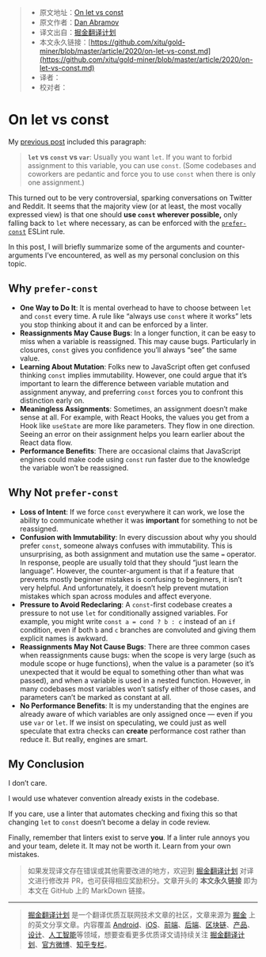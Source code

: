 > * 原文地址：[On let vs const](https://overreacted.io/on-let-vs-const/)
> * 原文作者：[Dan Abramov](https://mobile.twitter.com/dan_abramov)
> * 译文出自：[掘金翻译计划](https://github.com/xitu/gold-miner)
> * 本文永久链接：[https://github.com/xitu/gold-miner/blob/master/article/2020/on-let-vs-const.md](https://github.com/xitu/gold-miner/blob/master/article/2020/on-let-vs-const.md)
> * 译者：
> * 校对者：

# On let vs const

My [previous post](https://overreacted.io/what-is-javascript-made-of/) included this paragraph:

> **`let` vs `const` vs `var`**: Usually you want `let`. If you want to forbid assignment to this variable, you can use `const`. (Some codebases and coworkers are pedantic and force you to use `const` when there is only one assignment.)

This turned out to be very controversial, sparking conversations on Twitter and Reddit. It seems that the majority view (or at least, the most vocally expressed view) is that one should **use `const` wherever possible,** only falling back to `let` where necessary, as can be enforced with the [`prefer-const`](https://eslint.org/docs/rules/prefer-const) ESLint rule.

In this post, I will briefly summarize some of the arguments and counter-arguments I’ve encountered, as well as my personal conclusion on this topic.

## Why `prefer-const`

* **One Way to Do It**: It is mental overhead to have to choose between `let` and `const` every time. A rule like “always use `const` where it works” lets you stop thinking about it and can be enforced by a linter.
* **Reassignments May Cause Bugs**: In a longer function, it can be easy to miss when a variable is reassigned. This may cause bugs. Particularly in closures, `const` gives you confidence you’ll always “see” the same value.
* **Learning About Mutation**: Folks new to JavaScript often get confused thinking `const` implies immutability. However, one could argue that it’s important to learn the difference between variable mutation and assignment anyway, and preferring `const` forces you to confront this distinction early on.
* **Meaningless Assignments**: Sometimes, an assignment doesn’t make sense at all. For example, with React Hooks, the values you get from a Hook like `useState` are more like parameters. They flow in one direction. Seeing an error on their assignment helps you learn earlier about the React data flow.
* **Performance Benefits**: There are occasional claims that JavaScript engines could make code using `const` run faster due to the knowledge the variable won’t be reassigned.

## Why Not `prefer-const`

* **Loss of Intent**: If we force `const` everywhere it can work, we lose the ability to communicate whether it was **important** for something to not be reassigned.
* **Confusion with Immutability**: In every discussion about why you should prefer `const`, someone always confuses with immutability. This is unsurprising, as both assignment and mutation use the same `=` operator. In response, people are usually told that they should “just learn the language”. However, the counter-argument is that if a feature that prevents mostly beginner mistakes is confusing to beginners, it isn’t very helpful. And unfortunately, it doesn’t help prevent mutation mistakes which span across modules and affect everyone.
* **Pressure to Avoid Redeclaring**: A `const`-first codebase creates a pressure to not use `let` for conditionally assigned variables. For example, you might write `const a = cond ? b : c` instead of an `if` condition, even if both `b` and `c` branches are convoluted and giving them explicit names is awkward.
* **Reassignments May Not Cause Bugs**: There are three common cases when reassignments cause bugs: when the scope is very large (such as module scope or huge functions), when the value is a parameter (so it’s unexpected that it would be equal to something other than what was passed), and when a variable is used in a nested function. However, in many codebases most variables won’t satisfy either of those cases, and parameters can’t be marked as constant at all.
* **No Performance Benefits**: It is my understanding that the engines are already aware of which variables are only assigned once — even if you use `var` or `let`. If we insist on speculating, we could just as well speculate that extra checks can **create** performance cost rather than reduce it. But really, engines are smart.

## My Conclusion

I don’t care.

I would use whatever convention already exists in the codebase.

If you care, use a linter that automates checking and fixing this so that changing `let` to `const` doesn’t become a delay in code review.

Finally, remember that linters exist to serve **you**. If a linter rule annoys you and your team, delete it. It may not be worth it. Learn from your own mistakes.

> 如果发现译文存在错误或其他需要改进的地方，欢迎到 [掘金翻译计划](https://github.com/xitu/gold-miner) 对译文进行修改并 PR，也可获得相应奖励积分。文章开头的 **本文永久链接** 即为本文在 GitHub 上的 MarkDown 链接。

---

> [掘金翻译计划](https://github.com/xitu/gold-miner) 是一个翻译优质互联网技术文章的社区，文章来源为 [掘金](https://juejin.im) 上的英文分享文章。内容覆盖 [Android](https://github.com/xitu/gold-miner#android)、[iOS](https://github.com/xitu/gold-miner#ios)、[前端](https://github.com/xitu/gold-miner#前端)、[后端](https://github.com/xitu/gold-miner#后端)、[区块链](https://github.com/xitu/gold-miner#区块链)、[产品](https://github.com/xitu/gold-miner#产品)、[设计](https://github.com/xitu/gold-miner#设计)、[人工智能](https://github.com/xitu/gold-miner#人工智能)等领域，想要查看更多优质译文请持续关注 [掘金翻译计划](https://github.com/xitu/gold-miner)、[官方微博](http://weibo.com/juejinfanyi)、[知乎专栏](https://zhuanlan.zhihu.com/juejinfanyi)。
